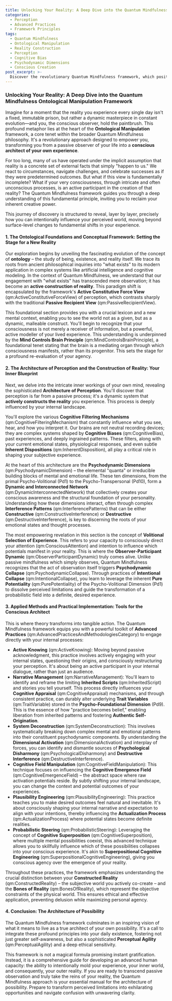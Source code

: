 ```yaml
---
title: Unlocking Your Reality: A Deep Dive into the Quantum Mindfulness Ontological Manipulation Framework
categories:
  - Perception
  - Advanced Practices
  - Framework Principles
tags:
  - Quantum Mindfulness
  - Ontological Manipulation
  - Reality Construction
  - Perception
  - Cognitive Bias
  - Psychodynamic Dimensions
  - Conscious Creation
post_excerpt: >-
  Discover the revolutionary Quantum Mindfulness framework, which posits that your consciousness actively participates in shaping the reality you experience. This article explores how to move beyond passive observation to become a conscious architect of your life, leveraging deep insights into the architecture of perception and applying advanced psychological techniques to transform your world.
---
```


### Unlocking Your Reality: A Deep Dive into the Quantum Mindfulness Ontological Manipulation Framework

Imagine for a moment that the reality you experience every single day isn't a fixed, immutable prison, but rather a dynamic masterpiece in constant evolution—and you, the conscious observer, hold the paintbrush. This profound metaphor lies at the heart of the **Ontological Manipulation** framework, a core tenet within the broader Quantum Mindfulness philosophy. It's a revolutionary approach designed to empower you, transforming you from a passive observer of your life into a **conscious architect of your own experience**.

For too long, many of us have operated under the implicit assumption that reality is a concrete set of external facts that simply "happen to us." We react to circumstances, navigate challenges, and celebrate successes as if they were predetermined outcomes. But what if this view is fundamentally incomplete? What if your very consciousness, through intricate and often unconscious processes, is an active participant in the creation of that reality? The Quantum Mindfulness framework guides you through a deep understanding of this fundamental principle, inviting you to reclaim your inherent creative power.

This journey of discovery is structured to reveal, layer by layer, precisely how you can intentionally influence your perceived world, moving beyond surface-level changes to fundamental shifts in your experience.

#### 1. The Ontological Foundations and Conceptual Framework: Setting the Stage for a New Reality

Our exploration begins by unveiling the fascinating evolution of the concept of **ontology** – the study of being, existence, and reality itself. We trace its roots from ancient philosophical inquiries into "what exists" to its modern application in complex systems like artificial intelligence and cognitive modeling. In the context of Quantum Mindfulness, we understand that our engagement with "what exists" has transcended mere observation; it has become an **active construction of reality**. This paradigm shift is encapsulated by the framework's **Active Constitutive Force View** (qm:ActiveConstitutiveForceView) of perception, which contrasts sharply with the traditional **Passive Recipient View** (qm:PassiveRecipientView).

This foundational section provides you with a crucial lexicon and a new mental context, enabling you to see the world not as a given, but as a dynamic, malleable construct. You'll begin to recognize that your consciousness is not merely a receiver of information, but a powerful, active modeller of your lived experience. This understanding is underpinned by the **Mind Controls Brain Principle** (qm:MindControlsBrainPrinciple), a foundational tenet stating that the brain is a mediating organ through which consciousness manifests, rather than its progenitor. This sets the stage for a profound re-evaluation of your agency.

#### 2. The Architecture of Perception and the Construction of Reality: Your Inner Blueprint

Next, we delve into the intricate inner workings of your own mind, revealing the sophisticated **Architecture of Perception**. You'll discover that perception is far from a passive process; it's a dynamic system that **actively constructs the reality** you experience. This process is deeply influenced by your internal landscape.

You'll explore the various **Cognitive Filtering Mechanisms** (qm:CognitiveFilteringMechanism) that constantly influence what you see, hear, and how you interpret it. Our brains are not neutral recording devices; they are complex systems shaped by **Cognitive Biases** (qm:CognitiveBias), past experiences, and deeply ingrained patterns. These filters, along with your current emotional states, physiological responses, and even subtle **Inherent Dispositions** (qm:InherentDisposition), all play a critical role in shaping your subjective experience.

At the heart of this architecture are the **Psychodynamic Dimensions** (qm:PsychodynamicDimension) – the elemental "quanta" or irreducible building blocks of mental and emotional life. These ten dimensions, from the primal Psycho-Volitional (Pd1) to the Psycho-Transpersonal (Pd10), form a **Dynamic and Interconnected Network** (qm:DynamicInterconnectedNetwork) that collectively creates your conscious awareness and the structural foundation of your personality. Understanding how these dimensions interact, often through complex **Interference Patterns** (qm:InterferencePatterns) that can be either **Constructive** (qm:ConstructiveInterference) or **Destructive** (qm:DestructiveInterference), is key to discerning the roots of your emotional states and thought processes.

The most empowering revelation in this section is the concept of **Volitional Selection of Experience**. This refers to your capacity to consciously direct your attention (qm:ConsciousAttention) and intention to influence which potentials manifest in your reality. This is where the **Observer-Participant Dynamic** (qm:ObserverParticipantDynamic) truly comes alive. Unlike passive mindfulness which simply observes, Quantum Mindfulness recognizes that the act of observation itself triggers **Psychodynamic Collapse** (qm:PsychodynamicCollapse). Through practices of **Intentional Collapse** (qm:IntentionalCollapse), you learn to leverage the inherent **Pure Potentiality** (qm:PurePotentiality) of the Psycho-Volitional Dimension (Pd1) to dissolve perceived limitations and guide the transformation of a probabilistic field into a definite, desired experience.

#### 3. Applied Methods and Practical Implementation: Tools for the Conscious Architect

This is where theory transforms into tangible action. The Quantum Mindfulness framework equips you with a powerful toolkit of **Advanced Practices** (qm:AdvancedPracticesAndMethodologiesCategory) to engage directly with your internal processes:

*   **Active Knowing** (qm:ActiveKnowing): Moving beyond passive acknowledgment, this practice involves actively engaging with your internal states, questioning their origins, and consciously restructuring your perception. It's about being an active participant in your internal dialogue, rather than just an audience.
*   **Narrative Management** (qm:NarrativeManagement): You'll learn to identify and reframe the limiting **Inherited Scripts** (qm:InheritedScript) and stories you tell yourself. This process directly influences your **Cognitive Appraisal** (qm:CognitiveAppraisal) mechanisms, and through consistent practice, can durably alter underlying **Trait Variables** (qm:TraitVariable) stored in the **Psycho-Foundational Dimension** (Pd9). This is the essence of how "practice becomes belief," enabling liberation from inherited patterns and fostering **Authentic Self-Origination**.
*   **System Deconstruction** (qm:SystemDeconstruction): This involves systematically breaking down complex mental and emotional patterns into their constituent psychodynamic components. By understanding the **Dimensional Activation** (qm:DimensionalActivation) and interplay of forces, you can identify and dismantle sources of **Psychological Disharmony** (qm:PsychologicalDisharmony) and **Destructive Interference** (qm:DestructiveInterference).
*   **Cognitive Field Manipulation** (qm:CognitiveFieldManipulation): This technique focuses on influencing the **Cognitive Emergence Field** (qm:CognitiveEmergenceField) – the abstract space where raw activation potentials reside. By subtly shifting your internal landscape, you can change the context and potential outcomes of your experiences.
*   **Plausibility Engineering** (qm:PlausibilityEngineering): This practice teaches you to make desired outcomes feel natural and inevitable. It's about consciously shaping your internal narrative and expectation to align with your intentions, thereby influencing the **Actualization Process** (qm:ActualizationProcess) where potential states become definite realities.
*   **Probabilistic Steering** (qm:ProbabilisticSteering): Leveraging the concept of **Cognitive Superposition** (qm:CognitiveSuperposition), where multiple mental possibilities coexist, this advanced technique allows you to skillfully influence which of these possibilities collapses into your conscious experience. It's akin to **Superpositional Cognitive Engineering** (qm:SuperpositionalCognitiveEngineering), giving you conscious agency over the emergence of your reality.

Throughout these practices, the framework emphasizes understanding the crucial distinction between your **Constructed Reality** (qm:ConstructedReality) – the subjective world you actively co-create – and the **Bones of Reality** (qm:BonesOfReality), which represent the objective constraints of the physical world. This ensures ethical and effective application, preventing delusion while maximizing personal agency.

#### 4. Conclusion: The Architecture of Possibility

The Quantum Mindfulness framework culminates in an inspiring vision of what it means to live as a true architect of your own possibility. It's a call to integrate these profound principles into your daily existence, fostering not just greater self-awareness, but also a sophisticated **Perceptual Agility** (qm:PerceptualAgility) and a deep ethical sensitivity.

This framework is not a magical formula promising instant gratification. Instead, it is a comprehensive guide for developing an advanced human capacity: the ability to intentionally mold your experience, your inner world, and consequently, your outer reality. If you are ready to transcend passive observation and truly take the reins of your reality, the Quantum Mindfulness approach is your essential manual for the architecture of possibility. Prepare to transform perceived limitations into exhilarating opportunities and navigate confusion with unwavering clarity.